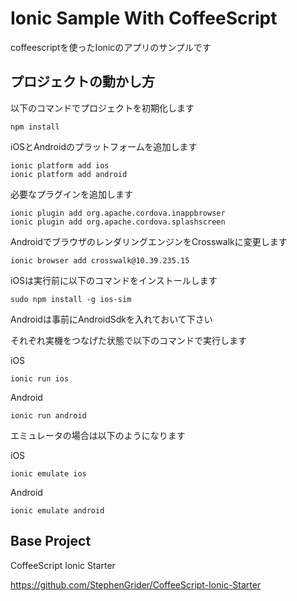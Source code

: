 Ionic Sample With CoffeeScript
===

coffeescriptを使ったIonicのアプリのサンプルです

プロジェクトの動かし方
---

以下のコマンドでプロジェクトを初期化します

```
npm install
```

iOSとAndroidのプラットフォームを追加します

```
ionic platform add ios
ionic platform add android
```

必要なプラグインを追加します

```
ionic plugin add org.apache.cordova.inappbrowser
ionic plugin add org.apache.cordova.splashscreen
```

AndroidでブラウザのレンダリングエンジンをCrosswalkに変更します

```
ionic browser add crosswalk@10.39.235.15
```

iOSは実行前に以下のコマンドをインストールします

`sudo npm install -g ios-sim`

Androidは事前にAndroidSdkを入れておいて下さい

それぞれ実機をつなげた状態で以下のコマンドで実行します

iOS

`ionic run ios`

Android

`ionic run android`

エミュレータの場合は以下のようになります

iOS

`ionic emulate ios`

Android

`ionic emulate android`

Base Project
---

CoffeeScript Ionic Starter

https://github.com/StephenGrider/CoffeeScript-Ionic-Starter



